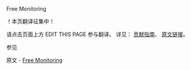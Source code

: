  Free Monitoring

 ！本页翻译征集中！

请点击页面上方 EDIT THIS PAGE 参与翻译。
详见：
[贡献指南]( https://github.com/JinMuInfo/MongoDB-Manual-zh/blob/master/CONTRIBUTING.md )、
[原文链接](  https://docs.mongodb.com/manual/administration/free-monitoring/  )。

 参见

原文 - [Free Monitoring]( https://docs.mongodb.com/manual/administration/free-monitoring/ )

